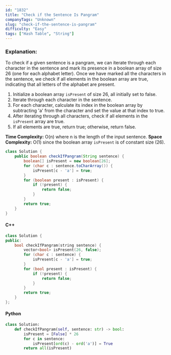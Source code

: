 ```yaml
---
id: "1832"
title: "Check if the Sentence Is Pangram"
companyTags: "Unknown"
slug: "check-if-the-sentence-is-pangram"
difficulty: "Easy"
tags: ["Hash Table", "String"]
---
```


### Explanation:
To check if a given sentence is a pangram, we can iterate through each character in the sentence and mark its presence in a boolean array of size 26 (one for each alphabet letter). Once we have marked all the characters in the sentence, we check if all elements in the boolean array are true, indicating that all letters of the alphabet are present.

1. Initialize a boolean array `isPresent` of size 26, all initially set to false.
2. Iterate through each character in the sentence.
3. For each character, calculate its index in the boolean array by subtracting 'a' from the character and set the value at that index to true.
4. After iterating through all characters, check if all elements in the `isPresent` array are true.
5. If all elements are true, return true; otherwise, return false.

**Time Complexity:** O(n) where n is the length of the input sentence.
**Space Complexity:** O(1) since the boolean array `isPresent` is of constant size (26).

```java
class Solution {
    public boolean checkIfPangram(String sentence) {
        boolean[] isPresent = new boolean[26];
        for (char c : sentence.toCharArray()) {
            isPresent[c - 'a'] = true;
        }
        for (boolean present : isPresent) {
            if (!present) {
                return false;
            }
        }
        return true;
    }
}
```

#### C++
```cpp
class Solution {
public:
    bool checkIfPangram(string sentence) {
        vector<bool> isPresent(26, false);
        for (char c : sentence) {
            isPresent[c - 'a'] = true;
        }
        for (bool present : isPresent) {
            if (!present) {
                return false;
            }
        }
        return true;
    }
};
```

#### Python
```python
class Solution:
    def checkIfPangram(self, sentence: str) -> bool:
        isPresent = [False] * 26
        for c in sentence:
            isPresent[ord(c) - ord('a')] = True
        return all(isPresent)
```
